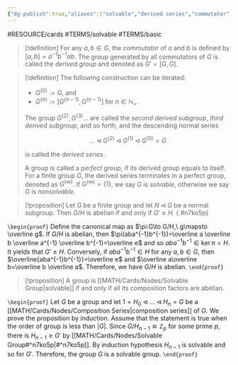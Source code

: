 ```yaml
---
{"dg-publish":true,"aliases":["solvable","derived series","commutator"],"permalink":"/MATH/Cards/Nodes/Solvable Group/","dgPassFrontmatter":true}
---
```


#RESOURCE/cards #TERMS/solvable #TERMS/basic 

> [!definition]
> For any $a,b\in G$, the *commutator* of $a$ and $b$ is defined by $[a,b]=a^{-1}b^{-1}ab$. The group generated by all commutators of $G$ is called the *derived group* and denoted as $G'=[G,G]$. 

> [!definition]
> The following construction can be iterated:
> - $G^{(0)}:=G$, and
> - $G^{(n)}:=[G^{(n-1)},G^{(n-1)}]$ for $n\in \mathbb{N}_+$.
> 
> The group $G^{(2)},G^{(3)}\dots$ are called the *second derived subgroup*, *third derived subgroup*, and so forth, and the descending normal series 
> 
> $$\dots\lhd G^{(2)}\lhd G^{(1)}\lhd G^{(0)}=G$$
> 
> is called the *derived series*.
> 
> A group is called a *perfect group*, if its derived group equals to itself. For a finite group $G$, the derived series terminates in a perfect group, denoted as $G^{(\infty)}$. If $G^{(\infty)}=\{1\}$, we say $G$ is *solvable*, otherwise we say $G$ is *nonsolvable*.
> 


> [!proposition]
> Let $G$ be a finite group and let $N\lhd G$ be a normal subgroup. Then $G/H$ is abelian if and only if $G'\leqslant H$. 
{ #n7ko5p}


`\begin{proof}`
Define the canonical map as $\pi:G\to G/H,\ g\mapsto \overline g$. If $G/H$ is abelian, then $\pi(aba^{-1}b^{-1})=\overline a \overline b \overline a^{-1} \overline b^{-1}=\overline e$ and so $aba^{-1}b^{-1}\in\ker \pi=H$. It yields that $G'\leqslant H$. Conversely, if $aba^{-1}b^{-1}\in H$ for any $a,b\in G$, then $\overline{aba^{-1}b^{-1}}=\overline e$ and $\overline a\overline b=\overline b \overline a$. Therefore, we have $G/H$ is abelian. 
`\end{proof}`

> [!proposition]
> A group is [[MATH/Cards/Nodes/Solvable Group\|solvable]] if and only if all its composition factors are abelian.

`\begin{proof}`
Let $G$ be a group and let $1=H_0\lhd \dots\lhd H_n=G$ be a [[MATH/Cards/Nodes/Composition Series\|composition series]] of $G$. We prove the proposition by induction. Assume that the statement is true when the order of group is less than $|G|$. Since $G/H_{n-1}\cong \mathbb{Z}_p$ for some prime $p$, there is $H_{n-1}\geqslant G'$ by [[MATH/Cards/Nodes/Solvable Group#^n7ko5p\|#^n7ko5p]]. By induction hypothesis $H_{n-1}$ is solvable and so for $G'$. Therefore, the group $G$ is a solvable group. 
`\end{proof}`